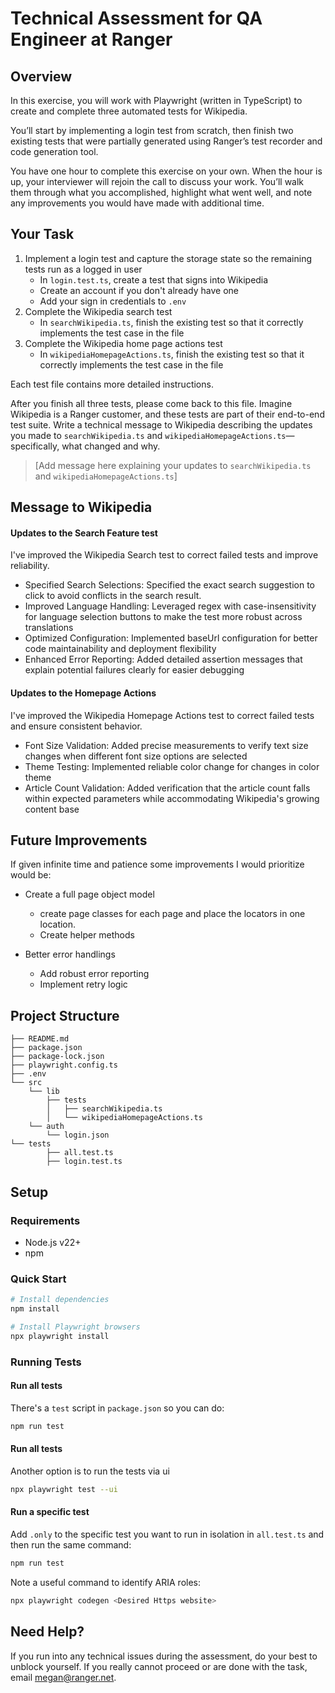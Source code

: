 # Technical Assessment for QA Engineer at Ranger

## Overview

In this exercise, you will work with Playwright (written in TypeScript) to create and complete three automated tests for Wikipedia.

You’ll start by implementing a login test from scratch, then finish two existing tests that were partially generated using Ranger’s test recorder and code generation tool.

You have one hour to complete this exercise on your own. When the hour is up, your interviewer will rejoin the call to discuss your work. You’ll walk them through what you accomplished, highlight what went well, and note any improvements you would have made with additional time.

## Your Task

1. Implement a login test and capture the storage state so the remaining tests run as a logged in user
    - In `login.test.ts`, create a test that signs into Wikipedia
    - Create an account if you don't already have one
    - Add your sign in credentials to `.env`
2. Complete the Wikipedia search test
    - In `searchWikipedia.ts`, finish the existing test so that it correctly implements the test case in the file
3. Complete the Wikipedia home page actions test
    - In `wikipediaHomepageActions.ts`, finish the existing test so that it correctly implements the test case in the file

Each test file contains more detailed instructions.

After you finish all three tests, please come back to this file. Imagine Wikipedia is a Ranger customer, and these tests are part of their end-to-end test suite. Write a technical message to Wikipedia describing the updates you made to `searchWikipedia.ts` and `wikipediaHomepageActions.ts`—specifically, what changed and why.

> [Add message here explaining your updates to `searchWikipedia.ts` and `wikipediaHomepageActions.ts`]
## Message to Wikipedia

#### Updates to the Search Feature test
I've improved the Wikipedia Search test to correct failed tests and improve reliability. 

- Specified Search Selections: Specified the exact search suggestion to click to avoid conflicts in the search result.
- Improved Language Handling: Leveraged regex with case-insensitivity for language selection buttons to make the test more robust across translations 
- Optimized Configuration: Implemented baseUrl configuration for better code maintainability and deployment flexibility
- Enhanced Error Reporting: Added detailed assertion messages that explain potential failures clearly for easier debugging 

#### Updates to the Homepage Actions

I've improved the Wikipedia Homepage Actions test to correct failed tests and ensure consistent behavior.

- Font Size Validation: Added precise measurements to verify text size changes when different font size options are selected
- Theme Testing: Implemented reliable color change for changes in color theme
- Article Count Validation: Added verification that the article count falls within expected parameters while accommodating Wikipedia's growing content base


## Future Improvements

If given infinite time and patience some improvements I would prioritize would be:
- Create a full page object model
    - create page classes for each page and place the locators in one location. 
    - Create helper methods

- Better error handlings
    - Add robust error reporting 
    - Implement retry logic 

## Project Structure

```plaintext
├── README.md
├── package.json
├── package-lock.json
├── playwright.config.ts
├── .env
└── src
    └── lib
        ├── tests
        │   ├── searchWikipedia.ts
        │   └── wikipediaHomepageActions.ts
    └── auth
        └── login.json
└── tests
        ├── all.test.ts
        ├── login.test.ts
```

## Setup

### Requirements

-   Node.js v22+
-   npm

### Quick Start

```bash
# Install dependencies
npm install

# Install Playwright browsers
npx playwright install
```

### Running Tests

#### Run all tests

There's a `test` script in `package.json` so you can do:

```bash
npm run test
```

#### Run all tests

Another option is to run the tests via ui

```bash
npx playwright test --ui    
```
#### Run a specific test

Add `.only` to the specific test you want to run in isolation in `all.test.ts` and then run the same command:

```bash
npm run test
```


Note a useful command to identify ARIA roles: 

```bash
npx playwright codegen <Desired Https website> 
```
## Need Help?

If you run into any technical issues during the assessment, do your best to unblock yourself. If you really cannot proceed or are done with the task, email megan@ranger.net.
